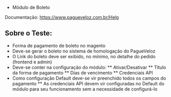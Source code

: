 * Módulo de Boleto

Documentação: https://www.pagueveloz.com.br/Help

## Sobre o Teste:
* Forma de pagamento de boleto no magento
* Deve-se gerar o boleto no sistema de homologação do PagueVeloz
* O Link do boleto deve ser exibido, no mínimo, no detalhe do pedido (frontend e admin)
* Deve-se conter na configuração do módulo:
** Ativar/Desativar
** Título da forma de pagamento
** Dias de vencimento
** Credenciais API
* Como configuração Default deve-se vir preenchido todos os campos do pagamento
** As credenciais API devem vir configuradas no Default do módulo para seu funcionamento sem a necessidade de configurá-lo
